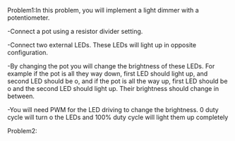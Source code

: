 Problem1:In this problem, you will implement a light dimmer with a potentiometer.

-Connect a pot using a resistor divider setting.

-Connect two external LEDs. These LEDs will light up in opposite configuration.

-By changing the pot you will change the brightness of these LEDs. For example if the pot is all they way down,
first LED should light up, and second LED should be o, and if the pot is all the way up, first LED should be o
and the second LED should light up. Their brightness should change in between.

-You will need PWM for the LED driving to change the brightness. 0 duty cycle will turn o the LEDs and 100%
duty cycle will light them up completely

Problem2:
